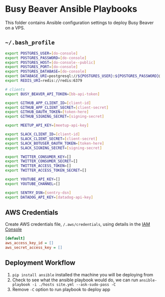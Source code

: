 # Busy Beaver Ansible Playbooks

This folder contains Ansible configuration settings to deploy Busy Beaver on a VPS.

## `~/.bash_profile`

```bash
export POSTGRES_USER=[do-console]
export POSTGRES_PASSWORD=[do-console]
export POSTGRES_HOST=[do-console--public]
export POSTGRES_PORT=[do-console]
export POSTGRES_DATABASE=[do-console]
export DATABASE_URI=postgresql://${POSTGRES_USER}:${POSTGRES_PASSWORD}@${POSTGRES_HOST}:${POSTGRES_PORT}/${POSTGRES_DATABASE}?sslmode=require
export REDIS_URI=redis://redis:6379

# clients
export BUSY_BEAVER_API_TOKEN=[bb-api-token]

export GITHUB_APP_CLIENT_ID=[client-id]
export GITHUB_APP_CLIENT_SECRET=[client-secret]
export GITHUB_OAUTH_TOKEN=[token-here]
export GITHUB_SIGNING_SECRET=[signing-secret]

export MEETUP_API_KEY=[meetup-api-key]

export SLACK_CLIENT_ID=[client-id]
export SLACK_CLIENT_SECRET=[client-secret]
export SLACK_BOTUSER_OAUTH_TOKEN=[token-here]
export SLACK_SIGNING_SECRET=[signing-secret]

export TWITTER_CONSUMER_KEY=[]
export TWITTER_CONSUMER_SECRET=[]
export TWITTER_ACCESS_TOKEN=[]
export TWITTER_ACCESS_TOKEN_SECRET=[]

export YOUTUBE_API_KEY=[]
export YOUTUBE_CHANNEL=[]

export SENTRY_DSN=[sentry-dsn]
export DATADOG_API_KEY=[datadog-api-key]
```

## AWS Credentials

Create AWS credentials file, `/.aws/credentials`, using details in the [IAM Console](https://console.aws.amazon.com/iam/home)

```ini
[default]
aws_access_key_id = []
aws_secret_access_key = []
```

## Deployment Workflow

1. `pip install ansible` installed the machine you will be deploying from
2. Check to see what the ansible playbook would do, we can run `ansible-playbook -i ./hosts site.yml --ask-sudo-pass -C`
3. Remove `-C` option to run playbook to deploy app

